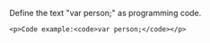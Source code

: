 Define the text "var person;" as programming code.

    <p>Code example:<code>var person;</code></p>
